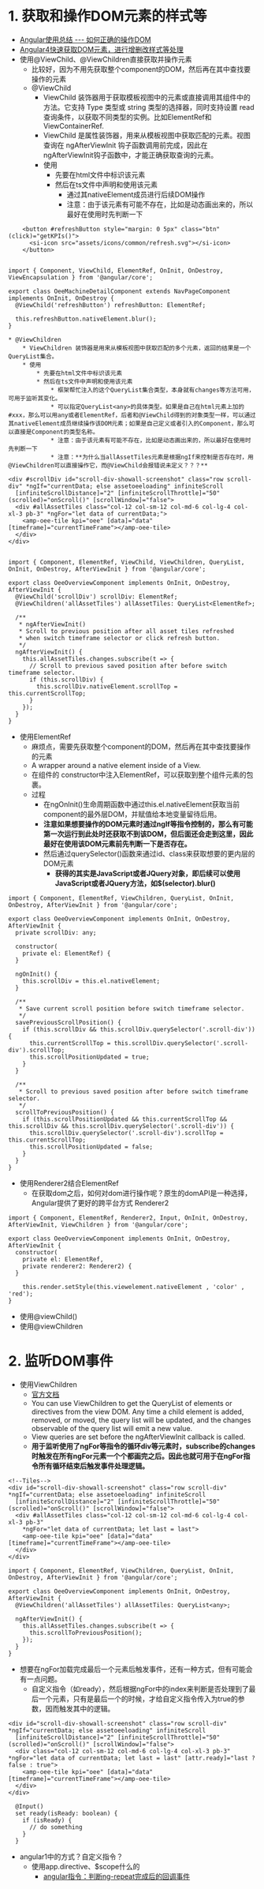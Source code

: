# 1. 获取和操作DOM元素的样式等
* [Angular使用总结 --- 如何正确的操作DOM ](https://www.cnblogs.com/shapeY/p/9272961.html)
* [Angular4快速获取DOM元素，进行增删改样式等处理](https://blog.csdn.net/qq_28004379/article/details/80801378)
* 使用@ViewChild、@ViewChildren直接获取并操作元素
    * 比较好，因为不用先获取整个component的DOM，然后再在其中查找要操作的元素
    * @ViewChild
        * ViewChild 装饰器用于获取模板视图中的元素或直接调用其组件中的方法。它支持 Type 类型或 string 类型的选择器，同时支持设置 read 查询条件，以获取不同类型的实例。比如ElementRef和ViewContainerRef.
        * ViewChild 是属性装饰器，用来从模板视图中获取匹配的元素。视图查询在 ngAfterViewInit 钩子函数调用前完成，因此在ngAfterViewInit钩子函数中，才能正确获取查询的元素。
        * 使用
            * 先要在html文件中标识该元素
            * 然后在ts文件中声明和使用该元素
                * 通过其nativeElement成员进行后续DOM操作
                * 注意：由于该元素有可能不存在，比如是动态画出来的，所以最好在使用时先判断一下

```
    <button #refreshButton style="margin: 0 5px" class="btn" (click)="getKPIs()">
      <si-icon src="assets/icons/common/refresh.svg"></si-icon>
    </button>


import { Component, ViewChild, ElementRef, OnInit, OnDestroy, ViewEncapsulation } from '@angular/core';

export class OeeMachineDetailComponent extends NavPageComponent implements OnInit, OnDestroy {
  @ViewChild('refreshButton') refreshButton: ElementRef;

  this.refreshButton.nativeElement.blur();
}
```

    * @ViewChildren
        * ViewChildren 装饰器是用来从模板视图中获取匹配的多个元素，返回的结果是一个QueryList集合。
        * 使用
            * 先要在html文件中标识该元素
            * 然后在ts文件中声明和使用该元素
                * 框架帮忙注入的这个QueryList集合类型，本身就有changes等方法可用，可用于监听其变化。
                * 可以指定QueryList<any>的具体类型。如果是自己在html元素上加的#xxx，那么可以用any或者ElementRef，后者和@ViewChild得到的对象类型一样，可以通过其nativeElement成员继续操作该DOM元素；如果是自己定义或者引入的Component，那么可以直接是Component的类型名称。
                * 注意：由于该元素有可能不存在，比如是动态画出来的，所以最好在使用时先判断一下
                * 注意：**为什么当allAssetTiles元素是根据ngIf来控制是否存在时，用@ViewChildren可以直接操作它，而@ViewChild会报错说未定义？？？**

```
<div #scrollDiv id="scroll-div-showall-screenshot" class="row scroll-div" *ngIf="currentData; else assetoeeloading" infiniteScroll
  [infiniteScrollDistance]="2" [infiniteScrollThrottle]="50" (scrolled)="onScroll()" [scrollWindow]="false">
  <div #allAssetTiles class="col-12 col-sm-12 col-md-6 col-lg-4 col-xl-3 pb-3" *ngFor="let data of currentData;">
    <amp-oee-tile kpi="oee" [data]="data" [timeframe]="currentTimeFrame"></amp-oee-tile>
  </div>
</div>


import { Component, ElementRef, ViewChild, ViewChildren, QueryList, OnInit, OnDestroy, AfterViewInit } from '@angular/core';

export class OeeOverviewComponent implements OnInit, OnDestroy, AfterViewInit {
  @ViewChild('scrollDiv') scrollDiv: ElementRef;
  @ViewChildren('allAssetTiles') allAssetTiles: QueryList<ElementRef>;

  /**
   * ngAfterViewInit()
   * Scroll to previous position after all asset tiles refreshed
   * when switch timeframe selector or click refresh button.
   */
  ngAfterViewInit() {
    this.allAssetTiles.changes.subscribe(t => {
      // Scroll to previous saved position after before switch timeframe selector.
      if (this.scrollDiv) {
        this.scrollDiv.nativeElement.scrollTop = this.currentScrollTop;
      }
    });
  }
}
```

* 使用ElementRef
    * 麻烦点，需要先获取整个component的DOM，然后再在其中查找要操作的元素
    *  A wrapper around a native element inside of a View.
    * 在组件的 constructor中注入ElementRef，可以获取到整个组件元素的包裹。
    * 过程
        * 在ngOnInit()生命周期函数中通过this.el.nativeElement获取当前component的最外层DOM，并赋值给本地变量留待后用。
        * **注意如果想要操作的DOM元素时通过ngIf等指令控制的，那么有可能第一次运行到此处时还获取不到该DOM，但后面还会走到这里，因此最好在使用该DOM元素前先判断一下是否存在。**
        * 然后通过querySelector()函数来通过id、class来获取想要的更内层的DOM元素
            * **获得的其实是JavaScript或者JQuery对象，即后续可以使用JavaScript或者JQuery方法，如$(selector).blur()**

```
import { Component, ElementRef, ViewChildren, QueryList, OnInit, OnDestroy, AfterViewInit } from '@angular/core';

export class OeeOverviewComponent implements OnInit, OnDestroy, AfterViewInit {
  private scrollDiv: any;

  constructor(
    private el: ElementRef) {
  }

  ngOnInit() {
    this.scrollDiv = this.el.nativeElement;
  }

  /**
   * Save current scroll position before switch timeframe selector.
   */
  savePreviousScrollPosition() {
    if (this.scrollDiv && this.scrollDiv.querySelector('.scroll-div')) {
      this.currentScrollTop = this.scrollDiv.querySelector('.scroll-div').scrollTop;
      this.scrollPositionUpdated = true;
    }
  }

  /**
   * Scroll to previous saved position after before switch timeframe selector.
   */
  scrollToPreviousPosition() {
    if (this.scrollPositionUpdated && this.currentScrollTop && this.scrollDiv && this.scrollDiv.querySelector('.scroll-div')) {
      this.scrollDiv.querySelector('.scroll-div').scrollTop = this.currentScrollTop;
      this.scrollPositionUpdated = false;
    }
  }
}
```

* 使用Renderer2结合ElementRef
    * 在获取dom之后，如何对dom进行操作呢？原生的domAPI是一种选择，Angular提供了更好的跨平台方式   Renderer2

```
import { Component, ElementRef, Renderer2, Input, OnInit, OnDestroy, AfterViewInit, ViewChildren } from '@angular/core';

export class OeeOverviewComponent implements OnInit, OnDestroy, AfterViewInit {
  constructor(
    private el: ElementRef,
    private renderer2: Renderer2) {
  }

    this.render.setStyle(this.viewelement.nativeElement , 'color' , 'red');
}
```

* 使用@viewChild() 
* 使用@viewChildren

# 2. 监听DOM事件
* 使用ViewChildren
    * [官方文档](https://www.angular.cn/api/core/ViewChildren)
    * You can use ViewChildren to get the QueryList of elements or directives from the view DOM. Any time a child element is added, removed, or moved, the query list will be updated, and the changes observable of the query list will emit a new value.
    * View queries are set before the ngAfterViewInit callback is called.
    * **用于监听使用了ngFor等指令的循环div等元素时，subscribe的changes时触发在所有ngFor元素一个个都画完之后。因此也就可用于在ngFor指令所有循环结束后触发事件处理逻辑。**

```
<!--Tiles-->
<div id="scroll-div-showall-screenshot" class="row scroll-div" *ngIf="currentData; else assetoeeloading" infiniteScroll
  [infiniteScrollDistance]="2" [infiniteScrollThrottle]="50" (scrolled)="onScroll()" [scrollWindow]="false">
  <div #allAssetTiles class="col-12 col-sm-12 col-md-6 col-lg-4 col-xl-3 pb-3"
    *ngFor="let data of currentData; let last = last">
    <amp-oee-tile kpi="oee" [data]="data" [timeframe]="currentTimeFrame"></amp-oee-tile>
  </div>
</div>

import { Component, ElementRef, ViewChildren, QueryList, OnInit, OnDestroy, AfterViewInit } from '@angular/core';

export class OeeOverviewComponent implements OnInit, OnDestroy, AfterViewInit {
  @ViewChildren('allAssetTiles') allAssetTiles: QueryList<any>;

  ngAfterViewInit() {
    this.allAssetTiles.changes.subscribe(t => {
      this.scrollToPreviousPosition();
    });
  }
}
```

* 想要在ngFor加载完成最后一个元素后触发事件，还有一种方式，但有可能会有一点问题。
    * 自定义指令（如ready），然后根据ngFor中的index来判断是否处理到了最后一个元素，只有是最后一个的时候，才给自定义指令传入为true的参数，因而触发其中的逻辑。

```
<div id="scroll-div-showall-screenshot" class="row scroll-div" *ngIf="currentData; else assetoeeloading" infiniteScroll
  [infiniteScrollDistance]="2" [infiniteScrollThrottle]="50" (scrolled)="onScroll()" [scrollWindow]="false">
  <div class="col-12 col-sm-12 col-md-6 col-lg-4 col-xl-3 pb-3" *ngFor="let data of currentData; let last = last" [attr.ready]="last ? false : true">
    <amp-oee-tile kpi="oee" [data]="data" [timeframe]="currentTimeFrame"></amp-oee-tile>
  </div>
</div>

  @Input()
  set ready(isReady: boolean) {
    if (isReady) {
      // do something
    }
  }
```

* angular1中的方式？自定义指令？
    * 使用app.directive、$scope什么的
        * [angular指令：判断ng-repeat完成后的回调事件](https://blog.csdn.net/p493794782/article/details/72674688)